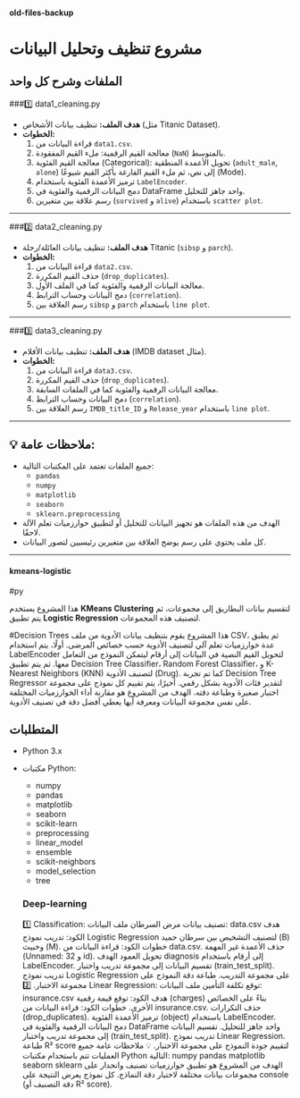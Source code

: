 #### old-files-backup
# مشروع تنظيف وتحليل البيانات

## الملفات وشرح كل واحد

###1️⃣ data1_cleaning.py
- **هدف الملف:** تنظيف بيانات الأشخاص (مثل Titanic Dataset).  
- **الخطوات:**
  1. قراءة البيانات من `data1.csv`.  
  2. معالجة القيم الرقمية: ملء القيم المفقودة (`NaN`) بالمتوسط.  
  3. معالجة القيم الفئوية (Categorical): تحويل الأعمدة المنطقية (`adult_male`, `alone`) إلى نص، ثم ملء القيم الفارغة بأكثر القيم شيوعًا (Mode).  
  4. ترميز الأعمدة الفئوية باستخدام `LabelEncoder`.  
  5. دمج البيانات الرقمية والفئوية في DataFrame واحد جاهز للتحليل.  
  6. رسم علاقة بين متغيرين (`survived` و `alive`) باستخدام `scatter plot`.  

---

###2️⃣ data2_cleaning.py
- **هدف الملف:** تنظيف بيانات العائلة/رحلة Titanic (`sibsp` و `parch`).  
- **الخطوات:**
  1. قراءة البيانات من `data2.csv`.  
  2. حذف القيم المكررة (`drop_duplicates`).  
  3. معالجة البيانات الرقمية والفئوية كما في الملف الأول.  
  4. دمج البيانات وحساب الترابط (`correlation`).  
  5. رسم العلاقة بين `sibsp` و `parch` باستخدام `line plot`.  

---

###3️⃣ data3_cleaning.py
- **هدف الملف:** تنظيف بيانات الأفلام (IMDB dataset مثال).  
- **الخطوات:**
  1. قراءة البيانات من `data3.csv`.  
  2. حذف القيم المكررة (`drop_duplicates`).  
  3. معالجة البيانات الرقمية والفئوية كما في الملفات السابقة.  
  4. دمج البيانات وحساب الترابط (`correlation`).  
  5. رسم العلاقة بين `IMDB_title_ID` و `Release_year` باستخدام `line plot`.  

---

## 💡 ملاحظات عامة:
- جميع الملفات تعتمد على المكتبات التالية:
  - `pandas`
  - `numpy`
  - `matplotlib`
  - `seaborn`
  - `sklearn.preprocessing`  
- الهدف من هذه الملفات هو تجهيز البيانات للتحليل أو لتطبيق خوارزميات تعلم الآلة لاحقًا.  
- كل ملف يحتوي على رسم يوضح العلاقة بين متغيرين رئيسيين لتصور البيانات.  

---


#### kmeans-logistic

#py

هذا المشروع يستخدم **KMeans Clustering** لتقسيم بيانات البطاريق إلى مجموعات، ثم يتم تطبيق **Logistic Regression** لتصنيف هذه المجموعات.

#Decision Trees
هذا المشروع يقوم بتنظيف بيانات الأدوية من ملف CSV، ثم يطبق عدة خوارزميات تعلم آلي لتصنيف الأدوية حسب خصائص المرضى.
أولًا، يتم استخدام LabelEncoder لتحويل القيم النصية في البيانات إلى أرقام ليتمكن النموذج من التعامل معها.
ثم يتم تطبيق Decision Tree Classifier، Random Forest Classifier، و K-Nearest Neighbors (KNN) لتصنيف الأدوية (Drug).
كما تم تجربة Decision Tree Regressor لتقدير فئات الأدوية بشكل رقمي.
أخيرًا، يتم تقييم كل نموذج على مجموعة اختبار صغيرة وطباعة دقته.
الهدف من المشروع هو مقارنة أداء الخوارزميات المختلفة على نفس مجموعة البيانات ومعرفة أيها يعطي أفضل دقة في تصنيف الأدوية.
## المتطلبات
- Python 3.x
- مكتبات Python:
  - numpy
  - pandas
  - matplotlib
  - seaborn
  - scikit-learn
  - preprocessing
  - linear_model
  - ensemble
  - scikit-neighbors
  - model_selection
  - tree

  ### Deep-learning
  1️⃣ Classification: تصنيف بيانات مرض السرطان
ملف البيانات: data.csv
هدف الكود: تدريب نموذج Logistic Regression لتصنيف التشخيص بين سرطان حميد (B) وخبيث (M).
خطوات الكود:
قراءة البيانات من data.csv.
حذف الأعمدة غير المهمة (Unnamed: 32 و id).
تحويل العمود الهدف diagnosis إلى أرقام باستخدام LabelEncoder.
تقسيم البيانات إلى مجموعة تدريب واختبار (train_test_split).
تدريب نموذج Logistic Regression على مجموعة التدريب.
طباعة دقة النموذج على مجموعة الاختبار.
2️⃣ Linear Regression: توقع تكلفة التأمين
ملف البيانات: insurance.csv
هدف الكود: توقع قيمة رقمية (charges) بناءً على الخصائص الأخرى.
خطوات الكود:
قراءة البيانات من insurance.csv.
حذف التكرارات (drop_duplicates).
ترميز الأعمدة الفئوية (object) باستخدام LabelEncoder.
دمج البيانات الرقمية والفئوية في DataFrame واحد جاهز للتحليل.
تقسيم البيانات إلى مجموعة تدريب واختبار (train_test_split).
تدريب نموذج Linear Regression.
طباعة R² score لتقييم جودة النموذج على مجموعة الاختبار.
💡 ملاحظات عامة
جميع العمليات تتم باستخدام مكتبات Python التالية:
numpy
pandas
matplotlib
seaborn
sklearn
الهدف من المشروع هو تطبيق خوارزميات تصنيف وانحدار على مجموعات بيانات مختلفة لاختبار دقة النماذج.
كل نموذج يعرض النتيجة على console (دقة التصنيف أو R² score).
